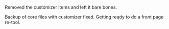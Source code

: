 Removed the customizer items and left it bare bones.

Backup of core files with customizer fixed.  Getting ready to do a front page re-tool.
